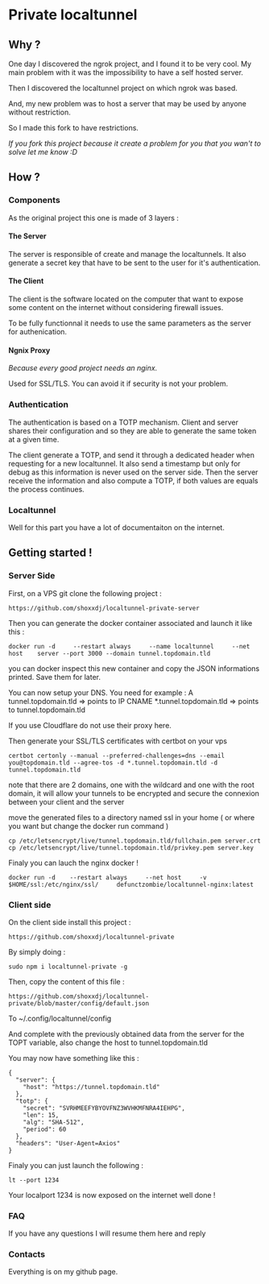 # Private localtunnel

## Why ? 

One day I discovered the ngrok project, and I found it to be very cool. My main problem with it was the impossibility to have a self hosted server. 

Then I discovered the localtunnel project on which ngrok was based. 

And, my new problem was to host a server that may be used by anyone without restriction. 

So I made this fork to have restrictions. 

_If you fork this project because it create a problem for you that you wan't to solve let me know :D_

## How ? 

### Components 
As the original project this one is made of 3 layers : 

#### The Server 
The server is responsible of create and manage the localtunnels.
It also generate a secret key that have to be sent to the user for it's authentication.

#### The Client 
The client is the software located on the computer that want to expose some content on the internet without considering firewall issues. 

To be fully functionnal it needs to use the same parameters as the server for authenication.

#### Ngnix Proxy
_Because every good project needs an nginx._

Used for SSL/TLS. You can avoid it if security is not your problem. 

### Authentication 

The authentication is based on a TOTP mechanism.
Client and server shares their configuration and so they are able to generate the same token at a given time.

The client generate a TOTP, and send it through a dedicated header when requesting for a new localtunnel. It also send a timestamp but only for debug as this information is never used on the server side. 
Then the server receive the information and also compute a TOTP, if both values are equals the process continues. 

### Localtunnel 

Well for this part you have a lot of documentaiton on the internet.

## Getting started !

### Server Side 

First, on a VPS git clone the following project : 

```
https://github.com/shoxxdj/localtunnel-private-server
```
Then you can generate the docker container associated and launch it like this : 

```
docker run -d     --restart always     --name localtunnel     --net host    server --port 3000 --domain tunnel.topdomain.tld
```

you can docker inspect this new container and copy the JSON informations printed. Save them for later.

You can now setup your DNS. 
You need for example : 
A tunnel.topdomain.tld => points to IP 
CNAME *.tunnel.topdomain.tld => points to tunnel.topdomain.tld 

If you use Cloudflare do not use their proxy here.

Then generate your SSL/TLS certificates with certbot on your vps 

```
certbot certonly --manual --preferred-challenges=dns --email you@topdomain.tld --agree-tos -d *.tunnel.topdomain.tld -d tunnel.topdomain.tld
```

note that there are 2 domains, one with the wildcard and one with the root domain, it will allow your tunnels to be encrypted and secure the connexion between your client and the server

move the generated files to a directory named ssl in your home ( or where you want but change the docker run command )

```
cp /etc/letsencrypt/live/tunnel.topdomain.tld/fullchain.pem server.crt
cp /etc/letsencrypt/live/tunnel.topdomain.tld/privkey.pem server.key
```

Finaly you can lauch the nginx docker ! 

```
docker run -d    --restart always     --net host     -v $HOME/ssl:/etc/nginx/ssl/     defunctzombie/localtunnel-nginx:latest
```

### Client side 

On the client side install this project : 

```
https://github.com/shoxxdj/localtunnel-private
```

By simply doing : 

```
sudo npm i localtunnel-private -g
```

Then, copy the content of this file : 
```
https://github.com/shoxxdj/localtunnel-private/blob/master/config/default.json
``` 
To ~/.config/localtunnel/config

And complete with the previously obtained data from the server for the TOPT variable, also change the host to tunnel.topdomain.tld

You may now have something like this : 

```
{
  "server": {
    "host": "https://tunnel.topdomain.tld"
  },
  "totp": {
    "secret": "SVRHMEEFYBYOVFNZ3WVHKMFNRA4IEHPG",
    "len": 15,
    "alg": "SHA-512",
    "period": 60
  },
  "headers": "User-Agent=Axios"
}
```

Finaly you can just launch the following : 

``` lt --port 1234 ```

Your localport 1234 is now exposed on the internet well done ! 

### FAQ 

If you have any questions I will resume them here and reply 

### Contacts 

Everything is on my github page. 